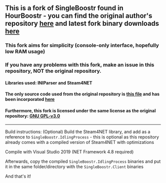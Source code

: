 ## This is a fork of SingleBoostr found in HourBoostr - you can find the original author's repository [here](https://github.com/Ezzpify/HourBoostr) and latest fork binary downloads [here](https://github.com/hanzbadua/SingleBoostr/releases)
### This fork aims for simplicity (console-only interface, hopefully low RAM usage)
### If you have any problems with this fork, make an issue in this repository, NOT the original repository.
#### Libraries used: INIParser and Steam4NET
#### The only source code used from the original repository is [this file](https://github.com/Ezzpify/HourBoostr/blob/master/SingleBoostr/SingleBoostrGame/SingleBoostrGame/Program.cs) and has been incorporated [here](https://github.com/hanzbadua/SingleBoostr/blob/master/SingleBoostr.IdlingProcess/Program.cs)
#### Furthermore, this fork is licensed under the same license as the original repository: [GNU GPL-v3.0](https://github.com/hanzbadua/SingleBoostr/blob/master/LICENSE)
----
Build instructions:
(Optional) Build the Steam4NET library, and add as a reference to `SingleBoostr.IdlingProcess` - this is optional as this repository already comes with a compiled version of Steam4NET with optimizations

Compile with Visual Studio 2019 (NET Framework 4.8 required)

Afterwards, copy the compiled `SingleBoostr.IdlingProcess` binaries and put it in the same folder/directory with the `SingleBoostr.Client` binaries

And that's it!
